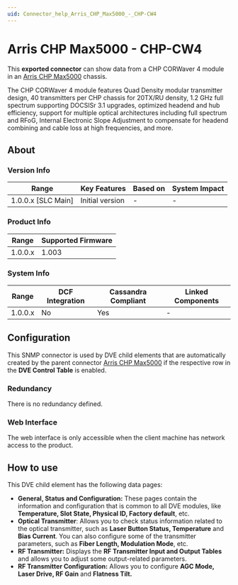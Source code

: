 ```yaml
---
uid: Connector_help_Arris_CHP_Max5000_-_CHP-CW4
---
```


# Arris CHP Max5000 - CHP-CW4

This **exported connector** can show data from a CHP CORWaver 4 module in an [Arris CHP Max5000](xref:Connector_help_Arris_CHP_Max5000) chassis.

The CHP CORWaver 4 module features Quad Density modular transmitter design, 40 transmitters per CHP chassis for 20TX/RU density, 1.2 GHz full spectrum supporting DOCSISr 3.1 upgrades, optimized headend and hub efficiency, support for multiple optical architectures including full spectrum and RFoG, Internal Electronic Slope Adjustment to compensate for headend combining and cable loss at high frequencies, and more.

## About

### Version Info

| **Range**            | **Key Features** | **Based on** | **System Impact** |
|----------------------|------------------|--------------|-------------------|
| 1.0.0.x \[SLC Main\] | Initial version  | \-           | \-                |

### Product Info

| **Range** | **Supported Firmware** |
|-----------|------------------------|
| 1.0.0.x   | 1.003                  |

### System Info

| **Range** | **DCF Integration** | **Cassandra Compliant** | **Linked Components** |
|-----------|---------------------|-------------------------|-----------------------|
| 1.0.0.x   | No                  | Yes                     | \-                    |

## Configuration

This SNMP connector is used by DVE child elements that are automatically created by the parent connector [Arris CHP Max5000](xref:Connector_help_Arris_CHP_Max5000) if the respective row in the **DVE Control Table** is enabled.

### Redundancy

There is no redundancy defined.

### Web Interface

The web interface is only accessible when the client machine has network access to the product.

## How to use

This DVE child element has the following data pages:

- **General, Status and Configuration:** These pages contain the information and configuration that is common to all DVE modules, like **Temperature, Slot State, Physical ID, Factory default**, etc.
- **Optical Transmitter**: Allows you to check status information related to the optical transmitter, such as **Laser Button Status, Temperature** and **Bias Current**. You can also configure some of the transmitter parameters, such as **Fiber Length, Modulation Mode**, etc.
- **RF Transmitter:** Displays the **RF Transmitter Input and Output Tables** and allows you to adjust some output-related parameters.
- **RF Transmitter Configuration:** Allows you to configure **AGC Mode, Laser Drive, RF Gain** and **Flatness Tilt.**
